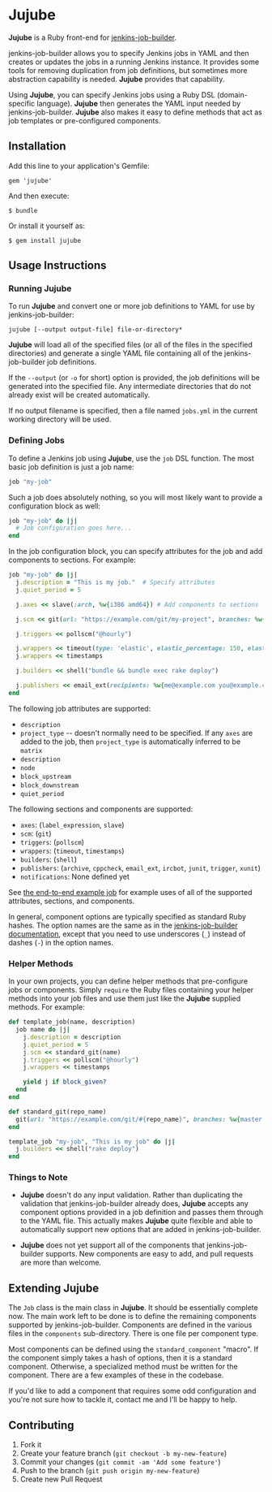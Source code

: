# Jujube

**Jujube** is a Ruby front-end for
[jenkins-job-builder](https://github.com/openstack-infra/jenkins-job-builder).

jenkins-job-builder allows you to specify Jenkins jobs in YAML and then creates or
updates the jobs in a running Jenkins instance.  It provides some tools for removing
duplication from job definitions, but sometimes more abstraction capability is needed.
**Jujube** provides that capability.

Using **Jujube**, you can specify Jenkins jobs using a Ruby DSL (domain-specific language).
**Jujube** then generates the YAML input needed by jenkins-job-builder.  **Jujube** also makes
it easy to define methods that act as job templates or pre-configured components.

## Installation

Add this line to your application's Gemfile:

    gem 'jujube'

And then execute:

    $ bundle

Or install it yourself as:

    $ gem install jujube

## Usage Instructions

### Running Jujube

To run **Jujube** and convert one or more job definitions to YAML for use by jenkins-job-builder:

```
jujube [--output output-file] file-or-directory*
```

**Jujube** will load all of the specified files (or all of the files in the specified directories)
and generate a single YAML file containing all of the jenkins-job-builder job definitions.

If the `--output` (or `-o` for short) option is provided, the job definitions will be generated into
the specified file.  Any intermediate directories that do not already exist will be created
automatically.

If no output filename is specified, then a file named `jobs.yml` in the current working directory
will be used.

### Defining Jobs

To define a Jenkins job using **Jujube**, use the `job` DSL function.  The most basic job definition
is just a job name:

```ruby
job "my-job"
```

Such a job does absolutely nothing, so you will most likely want to provide a configuration block as
well:

```ruby
job "my-job" do |j|
  # Job configuration goes here...
end
```

In the job configuration block, you can specify attributes for the job and add components to sections.
For example:

```ruby
job "my-job" do |j|
  j.description = "This is my job."  # Specify attributes
  j.quiet_period = 5

  j.axes << slave(:arch, %w{i386 amd64}) # Add components to sections

  j.scm << git(url: "https://example.com/git/my-project", branches: %w{master dev})

  j.triggers << pollscm("@hourly")

  j.wrappers << timeout(type: 'elastic', elastic_percentage: 150, elastic_default_timeout: 5, fail: true)
  j.wrappers << timestamps

  j.builders << shell("bundle && bundle exec rake deploy")

  j.publishers << email_ext(recipients: %w{me@example.com you@example.com})
end
```

The following job attributes are supported:

* `description`
* `project_type` -- doesn't normally need to be specified.  If any `axes` are added to the
  job, then `project_type` is automatically inferred to be `matrix`
* `description`
* `node`
* `block_upstream`
* `block_downstream`
* `quiet_period`

The following sections and components are supported:

* `axes`: (`label_expression`, `slave`)
* `scm`: (`git`)
* `triggers`: (`pollscm`)
* `wrappers`: (`timeout`, `timestamps`)
* `builders`: (`shell`)
* `publishers`: (`archive`, `cppcheck`, `email_ext`, `ircbot`, `junit`, `trigger`, `xunit`)
* `notifications`: None defined yet

See [the end-to-end example job](examples/fixtures/endToEnd/endToEnd.job) for example
uses of all of the supported attributes, sections, and components.

In general, component options are typically specified as standard Ruby hashes.  The option
names are the same as in the
[jenkins-job-builder documentation](http://ci.openstack.org/jenkins-job-builder/),
except that you need to use underscores (`_`) instead of dashes (`-`) in the option names.

### Helper Methods

In your own projects, you can define helper methods that pre-configure jobs or components.
Simply `require` the Ruby files containing your helper methods into your job files and use
them just like the **Jujube** supplied methods.  For example:

```ruby
def template_job(name, description)
  job name do |j|
    j.description = description
    j.quiet_period = 5
    j.scm << standard_git(name)
    j.triggers << pollscm("@hourly")
    j.wrappers << timestamps

    yield j if block_given?
  end
end

def standard_git(repo_name)
  git(url: "https://example.com/git/#{repo_name}", branches: %w{master dev})
end

template_job "my-job", "This is my job" do |j|
  j.builders << shell("rake deploy")
end
```

### Things to Note

* **Jujube** doesn't do any input validation.  Rather than duplicating the validation that
  jenkins-job-builder already does, **Jujube** accepts any component options provided in a job
  definition and passes them through to the YAML file.  This actually makes **Jujube** quite
  flexible and able to automatically support new options that are added in jenkins-job-builder.

* **Jujube** does not yet support all of the components that jenkins-job-builder supports.  New
  components are easy to add, and pull requests are more than welcome.

## Extending Jujube

The `Job` class is the main class in **Jujube**.  It should be essentially complete now.  The
main work left to be done is to define the remaining components supported by jenkins-job-builder.
Components are defined in the various files in the `components` sub-directory.  There is one file
per component type.

Most components can be defined using the `standard_component` "macro".  If the component simply
takes a hash of options, then it is a standard component.  Otherwise, a specialized method must
be written for the component.  There are a few examples of these in the codebase.

If you'd like to add a component that requires some odd configuration and you're not sure how to
tackle it, contact me and I'll be happy to help.

## Contributing

1. Fork it
2. Create your feature branch (`git checkout -b my-new-feature`)
3. Commit your changes (`git commit -am 'Add some feature'`)
4. Push to the branch (`git push origin my-new-feature`)
5. Create new Pull Request
